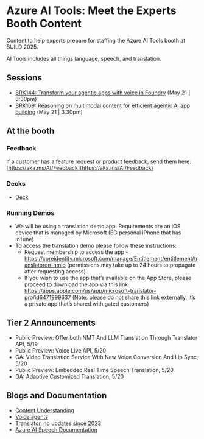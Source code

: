 # Azure AI Tools: Meet the Experts Booth Content
Content to help experts prepare for staffing the  Azure AI Tools booth at BUILD 2025.

AI Tools includes all things language, speech, and translation.

## Sessions
- [BRK144: Transform your agentic apps with voice in Foundry](https://build.microsoft.com/en-US/sessions/BRK144?source=sessions) (May 21 | 3:30pm)
- [BRK169: Reasoning on multimodal content for efficient agentic AI app building](https://build.microsoft.com/en-US/sessions/BRK169?source=sessions) (May 21 | 3:30pm)

## At the booth

### Feedback
If a customer has a feature request or product feedback, send them here: [https://aka.ms/AI/Feedback](https://aka.ms/AI/Feedback)

### Decks
- [Deck](https://microsoft-my.sharepoint.com/:p:/p/kimjon/EZnKyZFULTFOvo868_JLkEABrcyXB3fJuY6Pa3MGbMXFdg?e=gnq0Wg)

### Running Demos
- We will be using a translation demo app. Requirements are an iOS device that is managed by Microsoft (EG personal iPhone that has inTune)
- To access the translation demo please follow these instructions:
   - Request membership to access the app - https://coreidentity.microsoft.com/manage/Entitlement/entitlement/translatoren-hmio (permissions may take up to 24 hours to propagate after requesting access).
   - If you wish to use the app that’s available on the App Store, please proceed to download the app via this link https://apps.apple.com/us/app/microsoft-translator-pro/id6471999637 (Note: please do not share this link externally, it’s a private app that’s shared with gated customers)

## Tier 2 Announcements 
-  Public Preview: Offer both NMT And LLM Translation Through Translator API, 5/19
-  Public Preview: Voice Live API, 5/20
-  GA: Video Translation Service With New Voice Conversion And Lip Sync, 5/20
-  Public Preview: Embedded Real Time Speech Translation, 5/20
-  GA: Adaptive Customized Translation, 5/20

## Blogs and Documentation
- [Content Understanding](https://techcommunity.microsoft.com/blog/azure-ai-services-blog/introducing-azure-ai-content-understanding-for-beginners/4413071)
- [Voice agents](https://techcommunity.microsoft.com/blog/azurecommunicationservicesblog/build-your-own-real-time-voice-agent---announcing-preview-of-bidirectional-audio/4354770)
- [Translator, no updates since 2023](https://www.microsoft.com/en-us/translator/)
- [Azure AI Speech Documentation](https://learn.microsoft.com/en-us/azure/ai-services/speech-service/)
